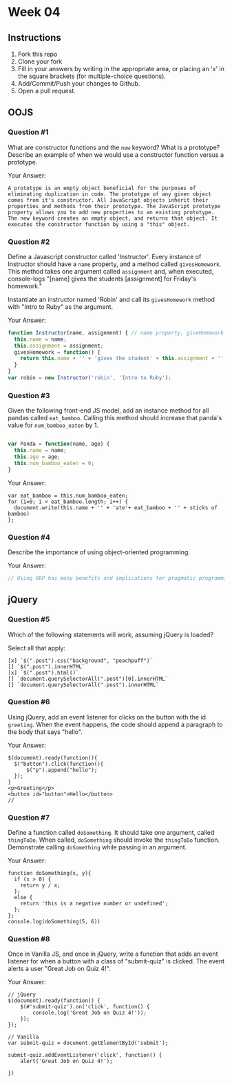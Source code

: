 # Week 04

## Instructions

1. Fork this repo
2. Clone your fork
3. Fill in your answers by writing in the appropriate area, or placing an 'x' in
the square brackets (for multiple-choice questions).
4. Add/Commit/Push your changes to Github.
5. Open a pull request.

## OOJS

### Question #1

What are constructor functions and the `new` keyword? What is a prototype? Describe an example of when we would use a constructor function versus a prototype.

Your Answer:
```A constructor is a function for the purpose of either creating other functions and constructors or calling old ones. When called they create new objects, and can return created events. They start with a capital letter.
A prototype is an empty object beneficial for the purposes of eliminating duplication in code. The prototype of any given object comes from it's constructor. All JavaScript objects inherit their properties and methods from their prototype.	The JavaScript prototype property allows you to add new properties to an existing prototype.
The new keyword creates an empty object, and returns that object. It executes the constructor function by using a "this" object.

```

### Question #2

Define a Javascript constructor called 'Instructor'. Every instance of Instructor should have a `name` property, and a method called `givesHomework`. This method takes one argument called `assignment` and, when executed, console-logs "[name] gives the students [assignment] for Friday's homework."

Instantiate an instructor named 'Robin' and call its `givesHomework` method with "Intro to Ruby" as the argument.

Your Answer:

```js
function Instructor(name, assignment) { // name property, giveHomework Method with assignment argument. When executed console.log
  this.name = name;
  this.assignment = assignment;
  givesHomework = function() {
    return this.name + '' + 'gives the student' + this.assignment + '' + 'for Friday's homework + '.'
  }
}
var robin = new Instructor('robin', 'Intro to Ruby');

```
### Question #3

Given the following front-end JS model, add an instance method for all pandas called `eat_bamboo`. Calling this method should increase that panda's value for `num_bamboo_eaten` by 1.

```js

var Panda = function(name, age) {
  this.name = name;
  this.age = age;
  this.num_bamboo_eaten = 0;
}
```
Your Answer:
```
var eat_bamboo = this.num_bamboo_eaten;
for (i=0; i < eat_bamboo.length; i++) {
  document.write(this.name + '' + 'ate'+ eat_bamboo + '' + sticks of bamboo)
};

```

### Question #4

Describe the importance of using object-oriented programming.

Your Answer:
```js
// Using OOP has many benefits and implications for pragmatic programming best practices. With OOP, an object is created and the information used to create it no longer has to be reused again, leading to increased productivity, less errors, and more flexibility in creating new functionality. Also, OOP programs are much easier to modify and maintain.
```

## jQuery

### Question #5

Which of the following statements will work, assuming jQuery is loaded?

Select all that apply:
```
[x] `$(".post").css("background", "peachpuff")`
[] `$(".post").innerHTML`
[x] `$(".post").html()`
[] `document.querySelectorAll(".post")[0].innerHTML`
[] `document.querySelectorAll(".post").innerHTML`
```

### Question #6

Using jQuery, add an event listener for clicks on the button with the id
`greeting`. When the event happens, the code should append a paragraph to the
body that says "hello".

Your Answer:
```
$(document).ready(function(){
  $("button").click(function(){
      $("p").append("hello");
  });
}
<p>Greeting</p>
<button id="button">Hello</button>
//

```

### Question #7

Define a function called `doSomething`. It should take one argument, called
`thingToDo`. When called, `doSomething` should invoke the `thingToDo` function. Demonstrate calling `doSomething` while passing in an argument.

Your Answer:
```
function doSomething(x, y){
  if (x > 0) {
    return y / x;
  };
  else {
    return 'this is a negative number or undefined';
  };
};
console.log(doSomething(5, 6))
```

### Question #8

Once in Vanilla JS, and once in jQuery, write a function that adds an event listener for when a button with a class of "submit-quiz" is clicked. The event alerts a user "Great Job on Quiz 4!".

Your Answer:
```
// jQuery
$(document).ready(function() {
    $(#'submit-quiz').on('click', function() {
        console.log('Great Job on Quiz 4!'));
    });
});

// Vanilla
var submit-quiz = document.getElementById('submit');

submit-quiz.addEventListener('click', function() {
    alert('Great Job on Quiz 4!');

})
```
